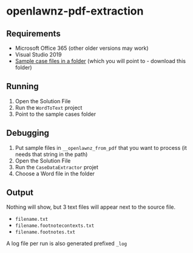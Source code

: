 # openlawnz-pdf-extraction

## Requirements

* Microsoft Office 365 (other older versions may work)
* Visual Studio 2019
* [Sample case files in a folder](https://openlawnz-my.sharepoint.com/:f:/g/personal/andrew_openlaw_nz/EvknIZ3w4YdGvHVeRg5LVFsBDzvZdjvmm3TKbh9OMSLJGw?e=eLlbIb) (which you will point to - download this folder)

## Running

1. Open the Solution File
2. Run the `WordToText` project
3. Point to the sample cases folder

## Debugging

1. Put sample files in `__openlawnz_from_pdf` that you want to process (it needs that string in the path)
2. Open the Solution File
3. Run the `CaseDataExtractor` projet
4. Choose a Word file in the folder

## Output

Nothing will show, but 3 text files will appear next to the source file.

* `filename.txt`
* `filename.footnotecontexts.txt` 
* `filename.footnotes.txt`

A log file per run is also generated prefixed `_log`
